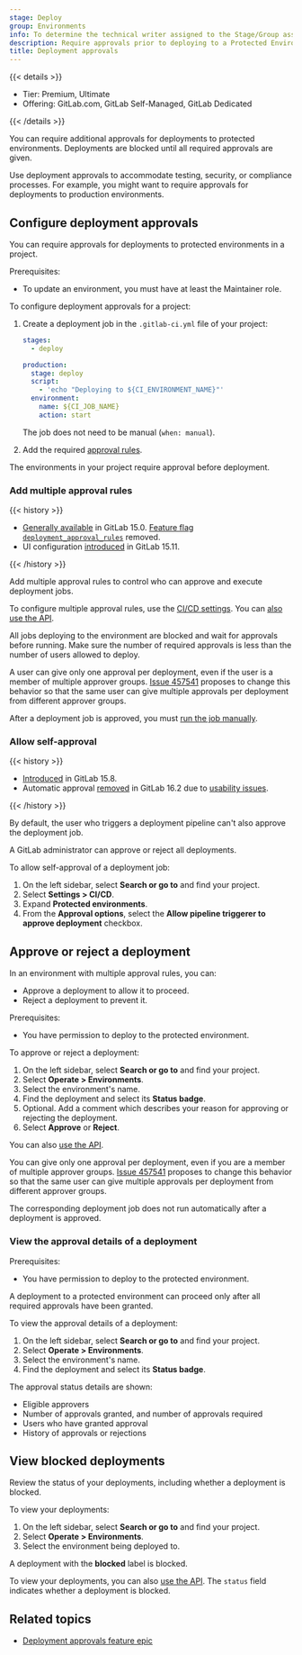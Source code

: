 ```yaml
---
stage: Deploy
group: Environments
info: To determine the technical writer assigned to the Stage/Group associated with this page, see https://handbook.gitlab.com/handbook/product/ux/technical-writing/#assignments
description: Require approvals prior to deploying to a Protected Environment
title: Deployment approvals
---
```


{{< details >}}

- Tier: Premium, Ultimate
- Offering: GitLab.com, GitLab Self-Managed, GitLab Dedicated

{{< /details >}}

You can require additional approvals for deployments to protected
environments. Deployments are blocked until all required approvals are
given.

Use deployment approvals to accommodate testing,
security, or compliance processes. For example, you might want to
require approvals for deployments to production environments.

## Configure deployment approvals

You can require approvals for deployments to protected environments in
a project.

Prerequisites:

- To update an environment, you must have at least the Maintainer role.

To configure deployment approvals for a project:

1. Create a deployment job in the `.gitlab-ci.yml` file of your project:

   ```yaml
   stages:
     - deploy

   production:
     stage: deploy
     script:
       - 'echo "Deploying to ${CI_ENVIRONMENT_NAME}"'
     environment:
       name: ${CI_JOB_NAME}
       action: start
   ```

   The job does not need to be manual (`when: manual`).

1. Add the required [approval rules](#add-multiple-approval-rules).

The environments in your project require approval before deployment.

### Add multiple approval rules

{{< history >}}

- [Generally available](https://gitlab.com/gitlab-org/gitlab/-/issues/345678) in GitLab 15.0. [Feature flag `deployment_approval_rules`](https://gitlab.com/gitlab-org/gitlab/-/issues/345678) removed.
- UI configuration [introduced](https://gitlab.com/gitlab-org/gitlab/-/issues/378445) in GitLab 15.11.

{{< /history >}}

Add multiple approval rules to control who can approve and execute deployment jobs.

To configure multiple approval rules, use the [CI/CD settings](protected_environments.md#protecting-environments).
You can [also use the API](../../api/group_protected_environments.md#protect-a-single-environment).

All jobs deploying to the environment are blocked and wait for approvals before running.
Make sure the number of required approvals is less than the number of users allowed to deploy.

A user can give only one approval per deployment, 
even if the user is a member of multiple approver groups. [Issue 457541](https://gitlab.com/gitlab-org/gitlab/-/issues/457541) proposes to change this behavior so that the same user can give multiple approvals per deployment from different approver groups.

After a deployment job is approved, you must [run the job manually](../jobs/job_control.md#run-a-manual-job).

### Allow self-approval

{{< history >}}

- [Introduced](https://gitlab.com/gitlab-org/gitlab/-/issues/381418) in GitLab 15.8.
- Automatic approval [removed](https://gitlab.com/gitlab-org/gitlab/-/merge_requests/124638) in GitLab 16.2 due to [usability issues](https://gitlab.com/gitlab-org/gitlab/-/issues/391258).

{{< /history >}}

By default, the user who triggers a deployment pipeline can't also approve the deployment job.

A GitLab administrator can approve or reject all deployments.

To allow self-approval of a deployment job:

1. On the left sidebar, select **Search or go to** and find your project.
1. Select **Settings > CI/CD**.
1. Expand **Protected environments**.
1. From the **Approval options**, select the **Allow pipeline triggerer to approve deployment** checkbox.

## Approve or reject a deployment

In an environment with multiple approval rules, you can:

- Approve a deployment to allow it to proceed.
- Reject a deployment to prevent it.

Prerequisites:

- You have permission to deploy to the protected environment.

To approve or reject a deployment:

1. On the left sidebar, select **Search or go to** and find your project.
1. Select **Operate > Environments**.
1. Select the environment's name.
1. Find the deployment and select its **Status badge**.
1. Optional. Add a comment which describes your reason for approving or rejecting the deployment.
1. Select **Approve** or **Reject**.

You can also [use the API](../../api/deployments.md#approve-or-reject-a-blocked-deployment).

You can give only one approval per deployment, even if you are a member of multiple 
approver groups. [Issue 457541](https://gitlab.com/gitlab-org/gitlab/-/issues/457541) 
proposes to change this behavior so that the same user can give multiple 
approvals per deployment from different approver groups.

The corresponding deployment job does not run automatically after a deployment is approved.

### View the approval details of a deployment

Prerequisites:

- You have permission to deploy to the protected environment.

A deployment to a protected environment can proceed only after all required approvals have been
granted.

To view the approval details of a deployment:

1. On the left sidebar, select **Search or go to** and find your project.
1. Select **Operate > Environments**.
1. Select the environment's name.
1. Find the deployment and select its **Status badge**.

The approval status details are shown:

- Eligible approvers
- Number of approvals granted, and number of approvals required
- Users who have granted approval
- History of approvals or rejections

## View blocked deployments

Review the status of your deployments, including whether a deployment is blocked.

To view your deployments:

1. On the left sidebar, select **Search or go to** and find your project.
1. Select **Operate > Environments**.
1. Select the environment being deployed to.

A deployment with the **blocked** label is blocked.

To view your deployments, you can also [use the API](../../api/deployments.md#get-a-specific-deployment).
The `status` field indicates whether a deployment is blocked.

## Related topics

- [Deployment approvals feature epic](https://gitlab.com/groups/gitlab-org/-/epics/6832)

